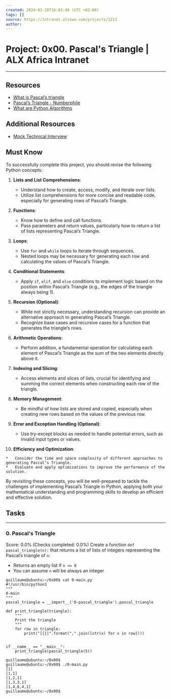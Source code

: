 ```yaml
---
created: 2024-03-20T16:03:40 (UTC +02:00)
tags: []
source: https://intranet.alxswe.com/projects/1213
author: 
---
```


# Project: 0x00. Pascal's Triangle | ALX Africa Intranet

---

Resources
---------

*   [What is Pascal’s triangle](https://www.cuemath.com/algebra/pascals-triangle/ "What is Pascal's triangle")
*   [Pascal’s Triangle - Numberphile](https://www.youtube.com/watch?v=0iMtlus-afo "Pascal's Triangle - Numberphile")
*   [What are Python Algorithms](https://builtin.com/data-science/python-algorithms "What are Python Algorithms")

Additional Resources
--------------------

*   [Mock Technical Interview](https://www.youtube.com/watch?feature=shared&v=1qw5ITr3k9E "Mock Technical Interview")

Must Know
---------

To successfully complete this project, you should revise the following Python concepts:

1.  **Lists and List Comprehensions**:
    
    *   Understand how to create, access, modify, and iterate over lists.
    *   Utilize list comprehensions for more concise and readable code, especially for generating rows of Pascal’s Triangle.
2.  **Functions**:
    
    *   Know how to define and call functions.
    *   Pass parameters and return values, particularly how to return a list of lists representing Pascal’s Triangle.
3.  **Loops**:
    
    *   Use `for` and `while` loops to iterate through sequences.
    *   Nested loops may be necessary for generating each row and calculating the values of Pascal’s Triangle.
4.  **Conditional Statements**:
    
    *   Apply `if`, `elif`, and `else` conditions to implement logic based on the position within Pascal’s Triangle (e.g., the edges of the triangle always being 1).
5.  **Recursion (Optional)**:
    
    *   While not strictly necessary, understanding recursion can provide an alternative approach to generating Pascal’s Triangle.
    *   Recognize base cases and recursive cases for a function that generates the triangle’s rows.
6.  **Arithmetic Operations**:
    
    *   Perform addition, a fundamental operation for calculating each element of Pascal’s Triangle as the sum of the two elements directly above it.
7.  **Indexing and Slicing**:
    
    *   Access elements and slices of lists, crucial for identifying and summing the correct elements when constructing each row of the triangle.
8.  **Memory Management**:
    
    *   Be mindful of how lists are stored and copied, especially when creating new rows based on the values of the previous row.
9.  **Error and Exception Handling (Optional)**:
    
    *   Use try-except blocks as needed to handle potential errors, such as invalid input types or values.
10.  **Efficiency and Optimization**:
    
    *   Consider the time and space complexity of different approaches to generating Pascal’s Triangle.
    *   Evaluate and apply optimizations to improve the performance of the solution.

By revisiting these concepts, you will be well-prepared to tackle the challenges of implementing Pascal’s Triangle in Python, applying both your mathematical understanding and programming skills to develop an efficient and effective solution.


## Tasks
-------
### 0. Pascal's Triangle
Score: 0.0% (Checks completed: 0.0%)
Create a function `def pascal_triangle(n):` that returns a list of lists of integers representing the Pascal’s triangle of `n`:

-   Returns an empty list if `n <= 0`
-   You can assume `n` will be always an integer

```
guillaume@ubuntu:~/0x00$ cat 0-main.py
#!/usr/bin/python3
"""
0-main
"""
pascal_triangle = __import__('0-pascal_triangle').pascal_triangle

def print_triangle(triangle):
    """
    Print the triangle
    """
    for row in triangle:
        print("[{}]".format(",".join([str(x) for x in row])))


if __name__ == "__main__":
    print_triangle(pascal_triangle(5))

guillaume@ubuntu:~/0x00$ 
guillaume@ubuntu:~/0x00$ ./0-main.py
[1]
[1,1]
[1,2,1]
[1,3,3,1]
[1,4,6,4,1]
guillaume@ubuntu:~/0x00$ 
```

